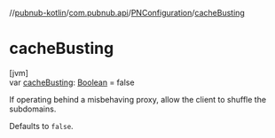 //[pubnub-kotlin](../../../index.md)/[com.pubnub.api](../index.md)/[PNConfiguration](index.md)/[cacheBusting](cache-busting.md)

# cacheBusting

[jvm]\
var [cacheBusting](cache-busting.md): [Boolean](https://kotlinlang.org/api/latest/jvm/stdlib/kotlin/-boolean/index.html) = false

If operating behind a misbehaving proxy, allow the client to shuffle the subdomains.

Defaults to `false`.
